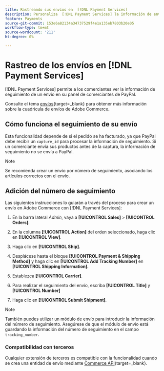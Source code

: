 ```yaml
---
title: Rastreando sus envíos en  [!DNL Payment Services]
description: Personaliza  [!DNL Payment Services] la información de envíos y seguimiento mostrada en el panel de control del comerciante de PayPal.
feature: Payments
source-git-commit: 153e6a82134a34737529f4e1a135eb7803b20e05
workflow-type: tm+mt
source-wordcount: '211'
ht-degree: 0%

---
```



# Rastreo de los envíos en [!DNL Payment Services]

[!DNL Payment Services] permite a los comerciantes ver la información de seguimiento de un envío en su panel de comerciantes de PayPal.

Consulte el tema [envíos](https://experienceleague.adobe.com/en/docs/commerce-admin/stores-sales/order-management/shipments){target=_blank} para obtener más información sobre la cuadrícula de envíos de Adobe Commerce.

## Cómo funciona el seguimiento de su envío

Esta funcionalidad depende de si el pedido se ha facturado, ya que PayPal debe recibir un `capture_id` para procesar la información de seguimiento. Si un comerciante envía sus productos antes de la captura, la información de seguimiento no se envía a PayPal.

>[!NOTE]
>
> Se recomienda crear un envío por número de seguimiento, asociando los artículos correctos con el envío.

## Adición del número de seguimiento

Las siguientes instrucciones lo guiarán a través del proceso para crear un envío en Adobe Commerce con [!DNL Payment Services]:

1. En la barra lateral _Admin_, vaya a **[!UICONTROL Sales]** > **[!UICONTROL Orders]**.

1. En la columna **[!UICONTROL Action]** del orden seleccionado, haga clic en **[!UICONTROL View]**.

1. Haga clic en **[!UICONTROL Ship]**.

1. Desplácese hasta el bloque **[!UICONTROL Payment & Shipping Method]** y haga clic en **[!UICONTROL Add Tracking Number]** en **[!UICONTROL Shipping Information]**.

1. Establezca **[!UICONTROL Carrier]**.

1. Para realizar el seguimiento del envío, escriba **[!UICONTROL Title]** y **[!UICONTROL Number]**

1. Haga clic en **[!UICONTROL Submit Shipment]**.

>[!NOTE]
>
> También puedes utilizar un módulo de envío para introducir la información del número de seguimiento. Asegúrese de que el módulo de envío está guardando la información del número de seguimiento en el campo `tracking_number`.

### Compatibilidad con terceros

Cualquier extensión de terceros es compatible con la funcionalidad cuando se crea una entidad de envío mediante [Commerce API](https://developer.adobe.com/commerce/webapi/rest/attributes/#magentosalesapishipmentrepositoryinterface-shipmentrepositoryinterface){target=_blank}.
